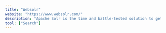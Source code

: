```yaml
---
title: "Websolr"
website: "https://www.websolr.com/"
description: "Apache Solr is the time and battle-tested solution to getting a scalable, production-grade search engine up on your application. And because it’s open source it’s both affordable and customizable."
tool: ["Search"]
---
```

